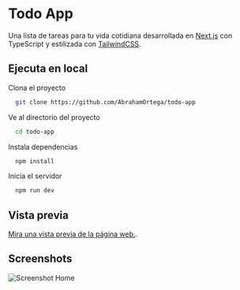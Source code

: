 # Todo App

Una lista de tareas para tu vida cotidiana desarrollada en [Next.js](https://nextjs.org) con TypeScript y estilizada con [TailwindCSS](https://tailwindcss.com/).

## Ejecuta en local

Clona el proyecto

```bash
  git clone https://github.com/AbrahamOrtega/todo-app
```

Ve al directorio del proyecto

```bash
  cd todo-app
```

Instala dependencias

```bash
  npm install
```

Inicia el servidor

```bash
  npm run dev
```

## Vista previa

[Mira una vista previa de la página web.](https://todo-app.abrahamortegadev.software).

## Screenshots

![Screenshot Home](https://todo-app.abrahamortegadev.software/screenshots/home.png)
